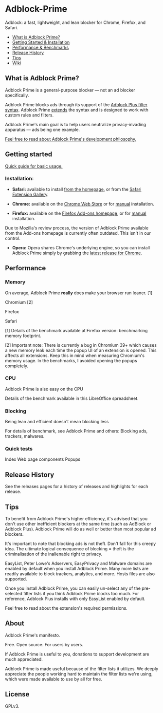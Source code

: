 # Adblock-Prime
Adblock: a fast, lightweight, and lean blocker for Chrome, Firefox, and Safari.

* [What is Adblock Prime?](https://github.com/igorvikulov/Adblock-Prime/blob/master/README.md#what-is-adblock-prime)
* [Getting Started & Installation](https://github.com/igorvikulov/Adblock-Prime/blob/master/README.md#getting-started)
* [Performance & Benchmarks](https://github.com/igorvikulov/Adblock-Prime/blob/master/README.md#performance)
* [Release History](https://github.com/igorvikulov/Adblock-Prime/blob/master/README.md#release-history)
* [Tips](https://github.com/igorvikulov/Adblock-Prime/blob/master/README.md#tips)
* [Wiki](https://github.com/igorvikulov/Adblock-Prime/blob/master/README.md#about)

## What is Adblock Prime?

Adblock Prime is a general-purpose blocker — not an ad blocker specifically.

Adblock Prime blocks ads through its support of the [Adblock Plus filter syntax](https://adblockplus.org/en/filters). Adblock Prime [extends](https://github.com/chrisaljoudi/uBlock/wiki/Filter-syntax-extensions) the syntax and is designed to work with custom rules and filters.

Adblock Prime's main goal is to help users neutralize privacy-invading apparatus — ads being one example.

[Feel free to read about Adblock Prime's development philosophy.]()

## Getting started

[Quick guide for basic usage.]()

### Installation:

* **Safari:** available to install [from the homepage](), or from the [Safari Extension Gallery]().

* **Chrome:** available on the [Chrome Web Store]() or for [manual]() installation.

* **Firefox:** available on the [Firefox Add-ons homepage](), or for [manual]() installation.

Due to Mozilla's review process, the version of Adblock Prime available from the Add-ons homepage is currently often outdated. This isn't in our control.
* **Opera:** Opera shares Chrome's underlying engine, so you can install Adblock Prime simply by grabbing the [latest release for Chrome]().

## Performance

### Memory

On average, Adblock Prime **really** does make your browser run leaner. [1]

Chromium [2]


Firefox


Safari


[1] Details of the benchmark available at Firefox version: benchmarking memory footprint.

[2] Important note: There is currently a bug in Chromium 39+ which causes a new memory leak each time the popup UI of an extension is opened. This affects all extensions. Keep this in mind when measuring Chromium's memory usage. In the benchmarks, I avoided opening the popups completely.

### CPU

Adblock Prime is also easy on the CPU

Details of the benchmark available in this LibreOffice spreadsheet.

### Blocking

Being lean and efficient doesn't mean blocking less

For details of benchmark, see Adblock Prime and others: Blocking ads, trackers, malwares.

### Quick tests

Index
Web page components
Popups

## Release History

See the releases pages for a history of releases and highlights for each release.

## Tips

To benefit from Adblock Prime's higher efficiency, it's advised that you don't use other inefficient blockers at the same time (such as AdBlock or Adblock Plus). Adblock Prime will do as well or better than most popular ad blockers.

It's important to note that blocking ads is not theft. Don't fall for this creepy idea. The ultimate logical consequence of blocking = theft is the criminalisation of the inalienable right to privacy.

EasyList, Peter Lowe's Adservers, EasyPrivacy and Malware domains are enabled by default when you install Adblock Prime. Many more lists are readily available to block trackers, analytics, and more. Hosts files are also supported.

Once you install Adblock Prime, you can easily un-select any of the pre-selected filter lists if you think Adblock Prime blocks too much. For reference, Adblock Plus installs with only EasyList enabled by default.

Feel free to read about the extension's required permissions.

## About

Adblock Prime's manifesto.

Free. Open source. For users by users.

If Adblock Prime is useful to you, donations to support development are much appreciated.

Adblock Prime is made useful because of the filter lists it utilizes. We deeply appreciate the people working hard to maintain the filter lists we're using, which were made available to use by all for free.

## License

GPLv3.
